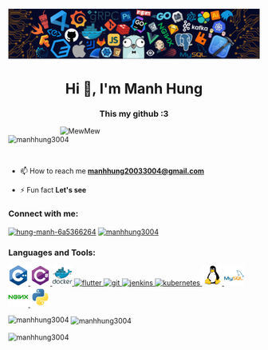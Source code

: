 <a target="_blank" rel="noopener noreferrer" href="https://github.com/phearunum/phearunum/blob/main/header.png"><img src="https://github.com/phearunum/phearunum/raw/main/header.png" alt="" style="max-width: 100%;"></a>
<h1 align="center">Hi 👋, I'm Manh Hung</h1>
<h3 align="center">This my github :3</h3>

<img align= "right" alt="MewMew" Width="400" src="https://orionfoysal.github.io/assets/images/git.gif">

<p align="left"> <img src="https://komarev.com/ghpvc/?username=manhhung3004&label=Profile%20views&color=0e75b6&style=flat" alt="manhhung3004" /> </p>

<p align="left"> <a href="https://twitter.com/" target="blank"><img src="https://img.shields.io/twitter/follow/?logo=twitter&style=for-the-badge" alt="" /></a> </p>

- 📫 How to reach me **manhhung20033004@gmail.com**

- ⚡ Fun fact **Let's see**

<h3 align="left">Connect with me:</h3>
<p align="left">
<a href="https://linkedin.com/in/hung-manh-6a5366264" target="blank"><img align="center" src="https://raw.githubusercontent.com/rahuldkjain/github-profile-readme-generator/master/src/images/icons/Social/linked-in-alt.svg" alt="hung-manh-6a5366264" height="30" width="40" /></a>
<a href="https://discord.gg/manhhung3004" target="blank"><img align="center" src="https://raw.githubusercontent.com/rahuldkjain/github-profile-readme-generator/master/src/images/icons/Social/discord.svg" alt="manhhung3004" height="30" width="40" /></a>
</p>

<h3 align="left">Languages and Tools:</h3>
<p align="left"> <a href="https://www.w3schools.com/cpp/" target="_blank" rel="noreferrer"> <img src="https://raw.githubusercontent.com/devicons/devicon/master/icons/cplusplus/cplusplus-original.svg" alt="cplusplus" width="40" height="40"/> </a> <a href="https://www.w3schools.com/cs/" target="_blank" rel="noreferrer"> <img src="https://raw.githubusercontent.com/devicons/devicon/master/icons/csharp/csharp-original.svg" alt="csharp" width="40" height="40"/> </a> <a href="https://www.docker.com/" target="_blank" rel="noreferrer"> <img src="https://raw.githubusercontent.com/devicons/devicon/master/icons/docker/docker-original-wordmark.svg" alt="docker" width="40" height="40"/> </a> <a href="https://flutter.dev" target="_blank" rel="noreferrer"> <img src="https://www.vectorlogo.zone/logos/flutterio/flutterio-icon.svg" alt="flutter" width="40" height="40"/> </a> <a href="https://git-scm.com/" target="_blank" rel="noreferrer"> <img src="https://www.vectorlogo.zone/logos/git-scm/git-scm-icon.svg" alt="git" width="40" height="40"/> </a> <a href="https://www.jenkins.io" target="_blank" rel="noreferrer"> <img src="https://www.vectorlogo.zone/logos/jenkins/jenkins-icon.svg" alt="jenkins" width="40" height="40"/> </a> <a href="https://kubernetes.io" target="_blank" rel="noreferrer"> <img src="https://www.vectorlogo.zone/logos/kubernetes/kubernetes-icon.svg" alt="kubernetes" width="40" height="40"/> </a> <a href="https://www.linux.org/" target="_blank" rel="noreferrer"> <img src="https://raw.githubusercontent.com/devicons/devicon/master/icons/linux/linux-original.svg" alt="linux" width="40" height="40"/> </a> <a href="https://www.mysql.com/" target="_blank" rel="noreferrer"> <img src="https://raw.githubusercontent.com/devicons/devicon/master/icons/mysql/mysql-original-wordmark.svg" alt="mysql" width="40" height="40"/> </a> <a href="https://www.nginx.com" target="_blank" rel="noreferrer"> <img src="https://raw.githubusercontent.com/devicons/devicon/master/icons/nginx/nginx-original.svg" alt="nginx" width="40" height="40"/> </a> <a href="https://www.python.org" target="_blank" rel="noreferrer"> <img src="https://raw.githubusercontent.com/devicons/devicon/master/icons/python/python-original.svg" alt="python" width="40" height="40"/> </a> </p>

<p><img align="left" src="https://github-readme-stats.vercel.app/api/top-langs?username=manhhung3004&show_icons=true&locale=en&layout=compact" alt="manhhung3004" /></p>

<p>&nbsp;<img align="center" src="https://github-readme-stats.vercel.app/api?username=manhhung3004&show_icons=true&locale=en" alt="manhhung3004" /></p>

<p><img align="center" src="https://github-readme-streak-stats.herokuapp.com/?user=manhhung3004&" alt="manhhung3004" /></p>
